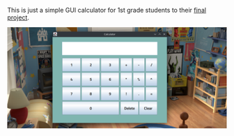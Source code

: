 This is just a simple GUI calculator for 1st grade students to their [final project](programming-one-final-project.pdf). 

![](pic/calculator.png)

